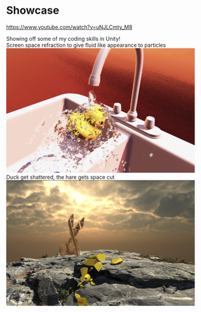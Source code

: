 # Showcase<br>
https://www.youtube.com/watch?v=uNJLCmty_M8


Showing off some of my coding skills in Unity!<br>
Screen space refraction to give fluid like appearance to particles<br>
![Screen space refraction to give fluid like appearance to particles](duckfaucet.png "Screen space Refraction")<br>
Duck get shattered, the hare gets space cut<br>
![Duck get shattered, the hare gets space cut](shatter.png "Space cut & Shatter")<br>
